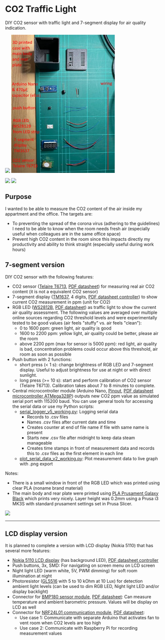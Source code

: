 # CO2 Traffic Light
DIY CO2 sensor with traffic light and 7-segment display for air quality indication.


<p float="left">
 <img src="https://github.com/Alasterer/CO2_traffic_light_7_segment/blob/main/CO2_traffic_light_7-segment_version_FRONT.jpg" height="450"/>
 <img src="https://github.com/Alasterer/CO2_traffic_light/blob/main/CO2_traffic_light_7-segment_version_CONSTRUCTION.jpg" height="450"/>
</p>
<p float="left">
 <img src="https://github.com/Alasterer/CO2_traffic_light_7_segment/blob/main/CO2_traffic_light_7-segment_version_BACK.jpg" width="400"/>
 <img src="https://github.com/Alasterer/CO2_traffic_light_7_segment/blob/main/CO2_traffic_light_7-segment_version_INTERNALS.jpg" width="400"/>
</p>

## Purpose

I wanted to be able to measure the CO2 content of the air inside my appartment and the office.
The targets are:
  * To preventing the spread of the corona virus (adhering to the guidelines) I need to be able to know when the room needs fresh air (especially useful when colleagues are in the same office space)
  * Prevent high CO2 content in the room since this impacts directly my productivity and ability to think straight (especially useful during work hours)

 
## 7-segment version

DIY CO2 sensor with the following features:
  * CO2 sensor ([Telaire T6713](https://www.14core.com/wiring-the-telaire-t6713-t67xx-a-carbon-dioxide-co2-sensor/amp), [PDF datasheet](https://www.mouser.com/pdfDocs/AAS-916-142A-Telaire-T67xx-CO2-Sensor-022719-web.pdf)) for measuring real air CO2 content (it is not a equivalent CO2 sensor)
  * 7-segment display ([TM1637](https://www.makerguides.com/tm1637-arduino-tutorial), 4 digits, [PDF datasheet controller](https://www.mcielectronics.cl/website_MCI/static/documents/Datasheet_TM1637.pdf)) to show current CO2 measurement in ppm (unit for CO2)
  * RGB LED ([WS2812B](https://www.mschoeffler.de/2017/08/24/how-to-control-an-led-pixel-strip-ws2812b-with-an-arduino-and-the-fastled-library), [PDF datasheet](https://cdn-shop.adafruit.com/datasheets/WS2812B.pdf)) as traffic light to show the current air quality assessment. The following values are averaged over multiple online sources regarding CO2 threshold levels and were experimentally tested to be good values (air feels "stuffy" vs. air feels "clean"):
    * 0 to 1600 ppm: green light, air quality is good
    * 1600 to 2200 ppm: yellow light, air quality could be better, please air the room
    * above 2200 ppm (max for sensor is 5000 ppm): red light, air quality is bad, concentration problems could occur above this threshold, air room as soon as possible
  * Push button with 2 functions:
    * short press (< 1 s): change brightness of RGB LED and 7-segment display. Useful to adjust brightness for use at night or with direct sunlight.
    * long press (>= 10 s): start and perform calibration of CO2 sensor (Telaire T6713). Calibration takes about 7 to 8 minutes to complete.
  * Central microcontroller module (Arduino Nano, [Pinout](https://i.pinimg.com/originals/c4/87/21/c487213e9081fb0050878a02304e5693.png), [PDF datasheet microcontroller ATMega328P](http://ww1.microchip.com/downloads/en/DeviceDoc/Atmel-7810-Automotive-Microcontrollers-ATmega328P_Datasheet.pdf)) outputs new CO2 ppm value as simulated serial port with 115200 baud. You can use general tools for accessing the serial data or use my Python scripts:
    * [serial_logger_v5_working.py](https://github.com/Alasterer/CO2_traffic_light_7_segment/blob/main/serial_logger_v5_working.py): Logging serial data
      * Records to .csv files
      * Names .csv files after current date and time
      * Creates counter at end of file name if file with same name is present
      * Starts new .csv file after midnight to keep data steam manageable
      * Creates time stamps in front of measurement data and records this to .csv files as the first element in each line
    * [plot_serial_data_v2_working.py](https://github.com/Alasterer/CO2_traffic_light_7_segment/blob/main/plot_serial_data_v2_working.py): Plot measurement data to live graph with .png export

Notes:
  * There is a small window in front of the RGB LED which was printed using clear PLA (noname brand material)
  * The main body and rear plate were printed using [PLA Prusament Galaxy Black](https://shop.prusa3d.com/de/prusament/711-prusament-pla-prusa-galaxy-black-1kg.html) which prints very nicely. Layer height was 0.2mm using a Prusa i3 MK3S with standard prusament settings set in Prusa Slicer.

<img src="https://github.com/Alasterer/CO2_traffic_light_7_segment/blob/main/7-seg_version_V1_block_diagram.png" width="400"/>

---

## LCD display version

It is planned to complete a version with LCD display (Nokia 5110) that has several more features:
  * [Nokia 5110 LCD display](https://learn.sparkfun.com/tutorials/graphic-lcd-hookup-guide) (has background LED), [PDF datasheet controller](https://www.sparkfun.com/datasheets/LCD/Monochrome/Nokia5110.pdf)
  * Push buttons, 3x, SMD: For navigating on screen menu on LCD screen
  * Night light LED (warm white, 5V, PWM dimming) for soft room illumination at night
  * Photoresistor ([GL5516](http://static.cactus.io/img/sensors/light/ldr/ldr-circuit.jpg) with 5 to 10 kOhm at 10 Lux) for detection ambient light levels (can be used to dim RGB LED, Night light LED and/or display backlight)
  * Connector for [BMP180 sensor module](http://www.esp8266learning.com/wemos-mini-bmp180-shield.php), [PDF datasheet](https://cdn-shop.adafruit.com/datasheets/BST-BMP180-DS000-09.pdf): Can measure temperature and ambient barometric pressure. Values will be display on LCD as well
  * Connector for [NRF24L01 communication module](https://lastminuteengineers.com/nrf24l01-arduino-wireless-communication/), [PDF datasheet](https://www.sparkfun.com/datasheets/Components/SMD/nRF24L01Pluss_Preliminary_Product_Specification_v1_0.pdf):
    * Use case 1: Communicate with separate Arduino that activates fan to vent room when CO2 levels are too high
    * Use case 2: Communicate with Raspberry Pi for recording measurement values
